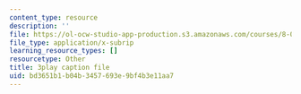 ```yaml
---
content_type: resource
description: ''
file: https://ol-ocw-studio-app-production.s3.amazonaws.com/courses/8-01sc-classical-mechanics-fall-2016/bd3651b1b04b3457693e9bf4b3e11aa7_7JPHNCT1Qo.srt
file_type: application/x-subrip
learning_resource_types: []
resourcetype: Other
title: 3play caption file
uid: bd3651b1-b04b-3457-693e-9bf4b3e11aa7
---
```

